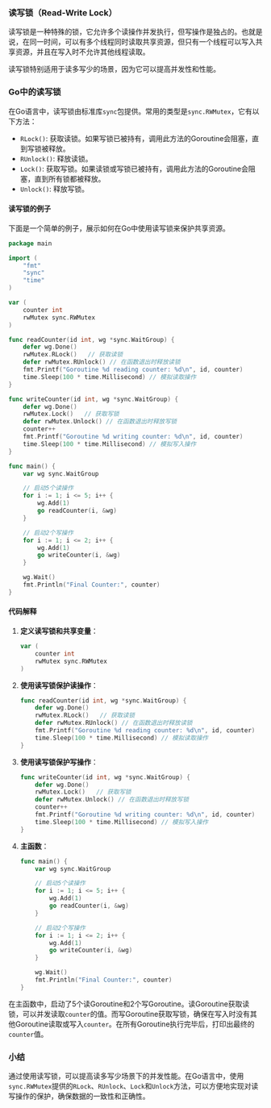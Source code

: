### 读写锁（Read-Write Lock）

读写锁是一种特殊的锁，它允许多个读操作并发执行，但写操作是独占的。也就是说，在同一时间，可以有多个线程同时读取共享资源，但只有一个线程可以写入共享资源，并且在写入时不允许其他线程读取。

读写锁特别适用于读多写少的场景，因为它可以提高并发性和性能。

### Go中的读写锁

在Go语言中，读写锁由标准库`sync`包提供。常用的类型是`sync.RWMutex`，它有以下方法：

- `RLock()`: 获取读锁。如果写锁已被持有，调用此方法的Goroutine会阻塞，直到写锁被释放。
- `RUnlock()`: 释放读锁。
- `Lock()`: 获取写锁。如果读锁或写锁已被持有，调用此方法的Goroutine会阻塞，直到所有锁都被释放。
- `Unlock()`: 释放写锁。

#### 读写锁的例子

下面是一个简单的例子，展示如何在Go中使用读写锁来保护共享资源。

```go
package main

import (
	"fmt"
	"sync"
	"time"
)

var (
	counter int
	rwMutex sync.RWMutex
)

func readCounter(id int, wg *sync.WaitGroup) {
	defer wg.Done()
	rwMutex.RLock()   // 获取读锁
	defer rwMutex.RUnlock() // 在函数退出时释放读锁
	fmt.Printf("Goroutine %d reading counter: %d\n", id, counter)
	time.Sleep(100 * time.Millisecond) // 模拟读取操作
}

func writeCounter(id int, wg *sync.WaitGroup) {
	defer wg.Done()
	rwMutex.Lock()   // 获取写锁
	defer rwMutex.Unlock() // 在函数退出时释放写锁
	counter++
	fmt.Printf("Goroutine %d writing counter: %d\n", id, counter)
	time.Sleep(100 * time.Millisecond) // 模拟写入操作
}

func main() {
	var wg sync.WaitGroup

	// 启动5个读操作
	for i := 1; i <= 5; i++ {
		wg.Add(1)
		go readCounter(i, &wg)
	}

	// 启动2个写操作
	for i := 1; i <= 2; i++ {
		wg.Add(1)
		go writeCounter(i, &wg)
	}

	wg.Wait()
	fmt.Println("Final Counter:", counter)
}
```

#### 代码解释

1. **定义读写锁和共享变量**：
    ```go
    var (
        counter int
        rwMutex sync.RWMutex
    )
    ```

2. **使用读写锁保护读操作**：
    ```go
    func readCounter(id int, wg *sync.WaitGroup) {
        defer wg.Done()
        rwMutex.RLock()   // 获取读锁
        defer rwMutex.RUnlock() // 在函数退出时释放读锁
        fmt.Printf("Goroutine %d reading counter: %d\n", id, counter)
        time.Sleep(100 * time.Millisecond) // 模拟读取操作
    }
    ```

3. **使用读写锁保护写操作**：
    ```go
    func writeCounter(id int, wg *sync.WaitGroup) {
        defer wg.Done()
        rwMutex.Lock()   // 获取写锁
        defer rwMutex.Unlock() // 在函数退出时释放写锁
        counter++
        fmt.Printf("Goroutine %d writing counter: %d\n", id, counter)
        time.Sleep(100 * time.Millisecond) // 模拟写入操作
    }
    ```

4. **主函数**：
    ```go
    func main() {
        var wg sync.WaitGroup

        // 启动5个读操作
        for i := 1; i <= 5; i++ {
            wg.Add(1)
            go readCounter(i, &wg)
        }

        // 启动2个写操作
        for i := 1; i <= 2; i++ {
            wg.Add(1)
            go writeCounter(i, &wg)
        }

        wg.Wait()
        fmt.Println("Final Counter:", counter)
    }
    ```

在主函数中，启动了5个读Goroutine和2个写Goroutine。读Goroutine获取读锁，可以并发读取`counter`的值。而写Goroutine获取写锁，确保在写入时没有其他Goroutine读取或写入`counter`。在所有Goroutine执行完毕后，打印出最终的`counter`值。

### 小结

通过使用读写锁，可以提高读多写少场景下的并发性能。在Go语言中，使用`sync.RWMutex`提供的`RLock`、`RUnlock`、`Lock`和`Unlock`方法，可以方便地实现对读写操作的保护，确保数据的一致性和正确性。